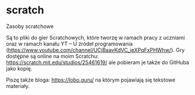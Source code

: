 # scratch
Zasoby scratchowe

Są to pliki do gier Scratchowych, które tworzę w ramach pracy z uczniami oraz w ramach kanału YT – U źródeł programowania (https://www.youtube.com/channel/UCjBaavKdVC_ieXPqFxPHWhw/).
Gry dostępne są online na moim Scratchu: https://scratch.mit.edu/studios/25461619/ ale pobieram je także do GitHuba jako kopię. 

Piszę także bloga: https://lobo.guru/ na którym pojawiają się tekstowe materiały. 
